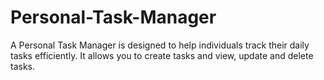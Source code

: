 # Personal-Task-Manager
A Personal Task Manager is designed to help individuals track their daily tasks efficiently. It allows you to create tasks and view, update and delete tasks.
